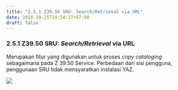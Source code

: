 ```yaml
---
title: "2.5.1 Z39.50 SRU: Search/Retrieval via URL"
date: 2018-10-25T19:54:27+07:00
draft: false
---
```


### 2.5.1 Z39.50 SRU: _Search/Retrieval_ via URL

Merupakan fitur yang digunakan untuk proses _copy cataloging_ sebagaimana pada Z 39.50 Service. Perbedaan dari sisi pengguna, penggunaan SRU tidak mensyaratkan instalasi YAZ.

![](/assets/CopyCataloging.jpg)